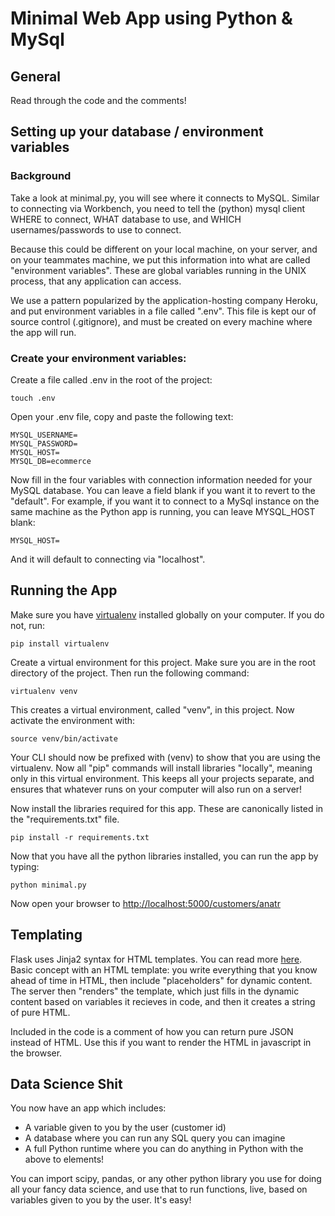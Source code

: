 # Minimal Web App using Python & MySql

## General

Read through the code and the comments!

## Setting up your database / environment variables

### Background
Take a look at minimal.py, you will see where it connects to MySQL. Similar to connecting via Workbench, you need to tell the (python) mysql client WHERE to connect, WHAT database to use, and WHICH usernames/passwords to use to connect.

Because this could be different on your local machine, on your server, and on your teammates machine, we put this information into what are called "environment variables". These are global variables running in the UNIX process, that any application can access.

We use a pattern popularized by the application-hosting company Heroku, and put environment variables in a file called ".env". This file is kept our of source control (.gitignore), and must be created on every machine where the app will run.

### Create your environment variables:

Create a file called .env in the root of the project:

```
touch .env
```

Open your .env file, copy and paste the following text:

```
MYSQL_USERNAME=
MYSQL_PASSWORD=
MYSQL_HOST=
MYSQL_DB=ecommerce
```

Now fill in the four variables with connection information needed for your MySQL database. You can leave a field blank if you want it to revert to the "default". For example, if you want it to connect to a MySql instance on the same machine as the Python app is running, you can leave MYSQL_HOST blank:

```
MYSQL_HOST=
```

And it will default to connecting via "localhost".


## Running the App

Make sure you have [virtualenv](http://docs.python-guide.org/en/latest/dev/virtualenvs/) installed globally on your computer. If you do not, run:

```
pip install virtualenv
```

Create a virtual environment for this project. Make sure you are in the root directory of the project. Then run the following command:

```
virtualenv venv
```

This creates a virtual environment, called "venv", in this project. Now activate the environment with:

```
source venv/bin/activate
```

Your CLI should now be prefixed with (venv) to show that you are using the virtualenv. Now all "pip" commands will install libraries "locally", meaning only in this virtual environment. This keeps all your projects separate, and ensures that whatever runs on your computer will also run on a server!

Now install the libraries required for this app. These are canonically listed in the "requirements.txt" file.

```
pip install -r requirements.txt
```

Now that you have all the python libraries installed, you can run the app by typing:

```
python minimal.py
```

Now open your browser to [http://localhost:5000/customers/anatr](http://localhost:5000/customers/anatr)

## Templating

Flask uses Jinja2 syntax for HTML templates. You can read more [here](http://flask.pocoo.org/docs/0.11/tutorial/templates/). Basic concept with an HTML template: you write everything that you know ahead of time in HTML, then include "placeholders" for dynamic content. The server then "renders" the template, which just fills in the dynamic content based on variables it recieves in code, and then it creates a string of pure HTML.

Included in the code is a comment of how you can return pure JSON instead of HTML. Use this if you want to render the HTML in javascript in the browser.

## Data Science Shit

You now have an app which includes:

* A variable given to you by the user (customer id)
* A database where you can run any SQL query you can imagine
* A full Python runtime where you can do anything in Python with the above to elements!

You can import scipy, pandas, or any other python library you use for doing all your fancy data science, and use that to run functions, live, based on variables given to you by the user. It's easy!
